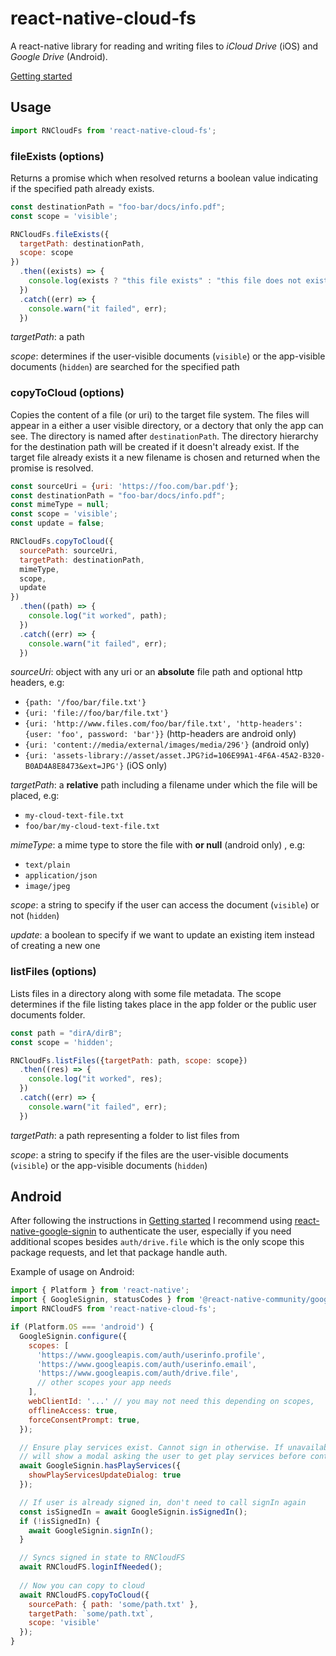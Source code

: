 
# react-native-cloud-fs

A react-native library for reading and writing files to _iCloud Drive_ (iOS) and _Google Drive_ (Android).

[Getting started](./docs/getting-started.md)

## Usage
```javascript
import RNCloudFs from 'react-native-cloud-fs';
```

### fileExists (options)
Returns a promise which when resolved returns a boolean value indicating if the specified path already exists.

```javascript
const destinationPath = "foo-bar/docs/info.pdf";
const scope = 'visible';

RNCloudFs.fileExists({
  targetPath: destinationPath, 
  scope: scope
})
  .then((exists) => {
    console.log(exists ? "this file exists" : "this file does not exist");
  })
  .catch((err) => {
    console.warn("it failed", err);
  })
```
_targetPath_: a path

_scope_: determines if the user-visible documents (`visible`) or the app-visible documents (`hidden`) are searched for the specified path

### copyToCloud (options)
Copies the content of a file (or uri) to the target file system.  The files will appear in a either a user visible 
directory, or a dectory that only the app can see.  The directory is named after `destinationPath`.  The directory 
hierarchy for the destination path will be created if it doesn't already exist. If the target file already exists 
it a new filename is chosen and returned when the promise is resolved. 

```javascript
const sourceUri = {uri: 'https://foo.com/bar.pdf'};
const destinationPath = "foo-bar/docs/info.pdf";
const mimeType = null;
const scope = 'visible';
const update = false;

RNCloudFs.copyToCloud({
  sourcePath: sourceUri, 
  targetPath: destinationPath, 
  mimeType, 
  scope,
  update
})
  .then((path) => {
    console.log("it worked", path);
  })
  .catch((err) => {
    console.warn("it failed", err);
  })
```

_sourceUri_: object with any uri or an **absolute** file path and optional http headers, e.g:
 * `{path: '/foo/bar/file.txt'}`
 * `{uri: 'file://foo/bar/file.txt'}`
 * `{uri: 'http://www.files.com/foo/bar/file.txt', 'http-headers': {user: 'foo', password: 'bar'}}` (http-headers are android only)
 * `{uri: 'content://media/external/images/media/296'}` (android only)
 * `{uri: 'assets-library://asset/asset.JPG?id=106E99A1-4F6A-45A2-B320-B0AD4A8E8473&ext=JPG'}` (iOS only)
 
_targetPath_: a **relative** path including a filename under which the file will be placed, e.g:
 * `my-cloud-text-file.txt`
 * `foo/bar/my-cloud-text-file.txt`
 
_mimeType_:  a mime type to store the file with **or null** (android only) , e.g:
 * `text/plain`
 * `application/json`
 * `image/jpeg`

_scope_: a string to specify if the user can access the document (`visible`) or not (`hidden`)

_update_: a boolean to specify if we want to update an existing item instead of creating a new one

### listFiles (options)
Lists files in a directory along with some file metadata.  The scope determines if the file listing takes place in the app folder or the public user documents folder.

```javascript
const path = "dirA/dirB";
const scope = 'hidden';

RNCloudFs.listFiles({targetPath: path, scope: scope})
  .then((res) => {
    console.log("it worked", res);
  })
  .catch((err) => {
    console.warn("it failed", err);
  })
```

_targetPath_: a path representing a folder to list files from

_scope_: a string to specify if the files are the user-visible documents (`visible`) or the app-visible documents (`hidden`)

## Android

After following the instructions in [Getting started](./docs/getting-started.md) I recommend using [react-native-google-signin](https://github.com/react-native-google-signin/google-signin) to authenticate the user, especially if you need additional scopes besides `auth/drive.file` which is the only scope this package requests, and let that package handle auth.

Example of usage on Android:

```js
import { Platform } from 'react-native';
import { GoogleSignin, statusCodes } from '@react-native-community/google-signin';
import RNCloudFS from 'react-native-cloud-fs';

if (Platform.OS === 'android') {
  GoogleSignin.configure({
    scopes: [
      'https://www.googleapis.com/auth/userinfo.profile',
      'https://www.googleapis.com/auth/userinfo.email',
      'https://www.googleapis.com/auth/drive.file',
      // other scopes your app needs
    ],
    webClientId: '...' // you may not need this depending on scopes,
    offlineAccess: true,
    forceConsentPrompt: true,
  });

  // Ensure play services exist. Cannot sign in otherwise. If unavailable, this
  // will show a modal asking the user to get play services before continuing.
  await GoogleSignin.hasPlayServices({
    showPlayServicesUpdateDialog: true
  });

  // If user is already signed in, don't need to call signIn again
  const isSignedIn = await GoogleSignin.isSignedIn();
  if (!isSignedIn) {
    await GoogleSignin.signIn();
  }

  // Syncs signed in state to RNCloudFS
  await RNCloudFS.loginIfNeeded();
  
  // Now you can copy to cloud
  await RNCloudFS.copyToCloud({
    sourcePath: { path: 'some/path.txt' },
    targetPath: `some/path.txt`,
    scope: 'visible'
  });
}
```
